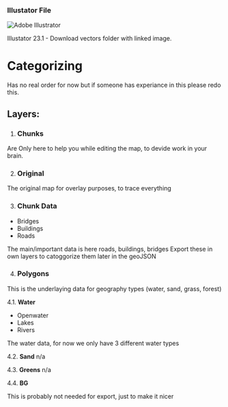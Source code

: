 ### Illustator File
![Adobe Illustrator](https://img.shields.io/badge/Illustrator%2023.1-%23FF9A00.svg?style=for-the-badge&logo=adobeillustrator&logoColor=white)

Illustator 23.1 - Download vectors folder with linked image.

# Categorizing

Has no real order for now but if someone has experiance in this please redo this.



## Layers:

1. ### Chunks
Are Only here to help you while editing the map, to devide work in your brain.

2. ### Original
The original map for overlay purposes, to trace everything

3. ### Chunk Data
- Bridges
- Buildings
- Roads

The main/important data is here roads, buildings, bridges
Export these in own layers to catoggorize them later in the geoJSON

4. ### Polygons
This is the underlaying data for geography types (water, sand, grass, forest)

 4.1. **Water**
- Openwater
- Lakes
- Rivers

The water data, for now we only have 3 different water types

4.2. **Sand**
n/a

4.3. **Greens**
n/a

4.4. **BG**

This is probably not needed for export, just to make it nicer 
